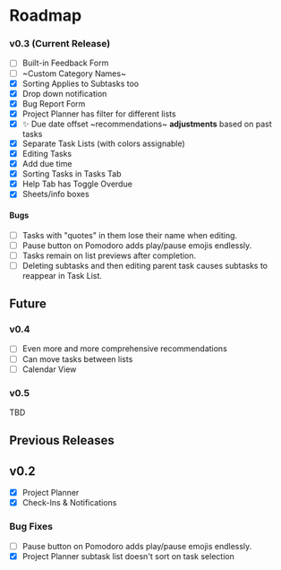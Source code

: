 # Roadmap

### v0.3 (Current Release)
- [ ] Built-in Feedback Form
- [ ] ~Custom Category Names~ <!-- Strikethrough: we're not doing it anymoreeee -->
- [x] Sorting Applies to Subtasks too
- [x] Drop down notification
- [x] Bug Report Form
- [x] Project Planner has filter for different lists
- [x] ✨ Due date offset ~recommendations~ __adjustments__ based on past tasks
- [x] Separate Task Lists (with colors assignable)
- [x] Editing Tasks
- [x] Add due time
- [x] Sorting Tasks in Tasks Tab
- [x] Help Tab has Toggle Overdue
- [x] Sheets/info boxes

#### Bugs
- [ ] Tasks with \"quotes\" in them lose their name when editing.
- [ ] Pause button on Pomodoro adds play/pause emojis endlessly.
- [ ] Tasks remain on list previews after completion.
- [ ] Deleting subtasks and then editing parent task causes subtasks to reappear in Task List.

## Future

### v0.4
- [ ] Even more and more comprehensive recommendations
- [ ] Can move tasks between lists
- [ ] Calendar View

### v0.5
TBD

## Previous Releases

## v0.2
- [x] Project Planner
- [x] Check-Ins & Notifications

### Bug Fixes
- [ ] Pause button on Pomodoro adds play/pause emojis endlessly.
- [x] Project Planner subtask list doesn't sort on task selection